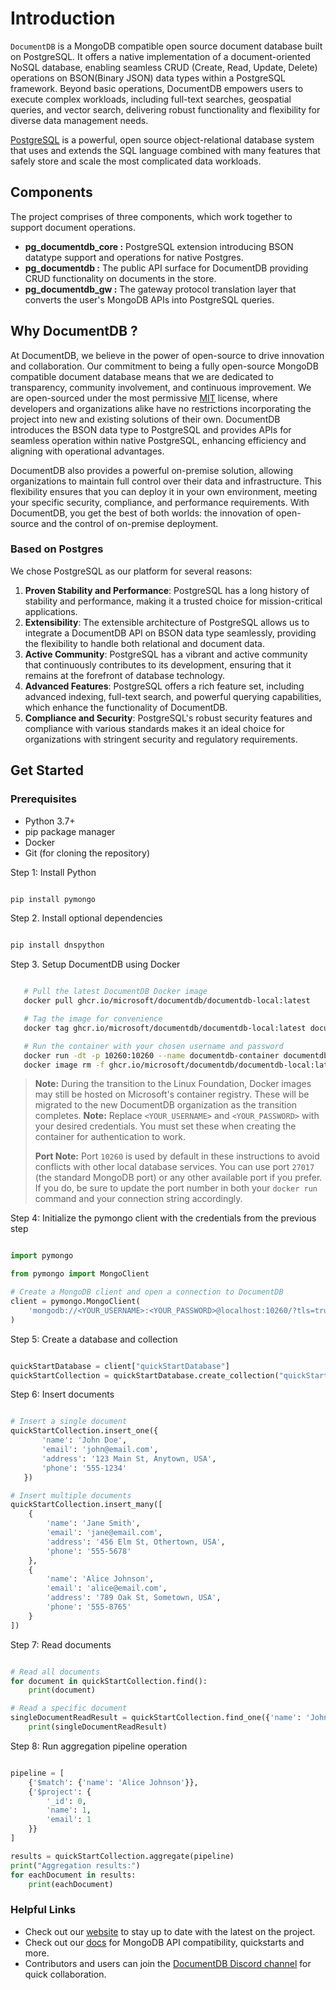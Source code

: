 # Introduction

`DocumentDB` is a MongoDB compatible open source document database built on PostgreSQL. It offers a native implementation of a document-oriented NoSQL database, enabling seamless CRUD (Create, Read, Update, Delete) operations on BSON(Binary JSON) data types within a PostgreSQL framework. Beyond basic operations, DocumentDB empowers users to execute complex workloads, including full-text searches, geospatial queries, and vector search, delivering robust functionality and flexibility for diverse data management needs.

[PostgreSQL](https://www.postgresql.org/about/) is a powerful, open source object-relational database system that uses and extends the SQL language combined with many features that safely store and scale the most complicated data workloads.

## Components

The project comprises of three components, which work together to support document operations.

- **pg_documentdb_core :** PostgreSQL extension introducing BSON datatype support and operations for native Postgres.
- **pg_documentdb :** The public API surface for DocumentDB providing CRUD functionality on documents in the store.
- **pg_documentdb_gw :** The gateway protocol translation layer that converts the user's MongoDB APIs into PostgreSQL queries.


## Why DocumentDB ?

At DocumentDB, we believe in the power of open-source to drive innovation and collaboration. Our commitment to being a fully open-source MongoDB compatible document database means that we are dedicated to transparency, community involvement, and continuous improvement. We are open-sourced under the most permissive [MIT](https://opensource.org/license/mit) license, where developers and organizations alike have no restrictions incorporating the project into new and existing solutions of their own. DocumentDB introduces the BSON data type to PostgreSQL and provides APIs for seamless operation within native PostgreSQL, enhancing efficiency and aligning with operational advantages.

DocumentDB also provides a powerful on-premise solution, allowing organizations to maintain full control over their data and infrastructure. This flexibility ensures that you can deploy it in your own environment, meeting your specific security, compliance, and performance requirements. With DocumentDB, you get the best of both worlds: the innovation of open-source and the control of on-premise deployment.

### Based on Postgres

We chose PostgreSQL as our platform for several reasons:

1. **Proven Stability and Performance**: PostgreSQL has a long history of stability and performance, making it a trusted choice for mission-critical applications.
2. **Extensibility**: The extensible architecture of PostgreSQL allows us to integrate a DocumentDB API on BSON data type seamlessly, providing the flexibility to handle both relational and document data.
3. **Active Community**: PostgreSQL has a vibrant and active community that continuously contributes to its development, ensuring that it remains at the forefront of database technology.
4. **Advanced Features**: PostgreSQL offers a rich feature set, including advanced indexing, full-text search, and powerful querying capabilities, which enhance the functionality of DocumentDB.
5. **Compliance and Security**: PostgreSQL's robust security features and compliance with various standards makes it an ideal choice for organizations with stringent security and regulatory requirements.

## Get Started

### Prerequisites
- Python 3.7+
- pip package manager
- Docker
- Git (for cloning the repository)

Step 1: Install Python

```bash

pip install pymongo

```

Step 2. Install optional dependencies

```bash

pip install dnspython

```

Step 3. Setup DocumentDB using Docker

```bash

   # Pull the latest DocumentDB Docker image
   docker pull ghcr.io/microsoft/documentdb/documentdb-local:latest

   # Tag the image for convenience
   docker tag ghcr.io/microsoft/documentdb/documentdb-local:latest documentdb

   # Run the container with your chosen username and password
   docker run -dt -p 10260:10260 --name documentdb-container documentdb --username <YOUR_USERNAME> --password <YOUR_PASSWORD>
   docker image rm -f ghcr.io/microsoft/documentdb/documentdb-local:latest || echo "No existing documentdb image to remove"

```

> **Note:** During the transition to the Linux Foundation, Docker images may still be hosted on Microsoft's container registry. These will be migrated to the new DocumentDB organization as the transition completes.
   > **Note:** Replace `<YOUR_USERNAME>` and `<YOUR_PASSWORD>` with your desired credentials. You must set these when creating the container for authentication to work.
   > 
   > **Port Note:** Port `10260` is used by default in these instructions to avoid conflicts with other local database services. You can use port `27017` (the standard MongoDB port) or any other available port if you prefer. If you do, be sure to update the port number in both your `docker run` command and your connection string accordingly.

Step 4: Initialize the pymongo client with the credentials from the previous step

```python

import pymongo

from pymongo import MongoClient

# Create a MongoDB client and open a connection to DocumentDB
client = pymongo.MongoClient(
    'mongodb://<YOUR_USERNAME>:<YOUR_PASSWORD>@localhost:10260/?tls=true&tlsAllowInvalidCertificates=true'
)

```

Step 5: Create a database and collection

```python

quickStartDatabase = client["quickStartDatabase"]
quickStartCollection = quickStartDatabase.create_collection("quickStartCollection")

```

Step 6: Insert documents

```python

# Insert a single document
quickStartCollection.insert_one({
       'name': 'John Doe',
       'email': 'john@email.com',
       'address': '123 Main St, Anytown, USA',
       'phone': '555-1234'
   })

# Insert multiple documents
quickStartCollection.insert_many([
    {
        'name': 'Jane Smith',
        'email': 'jane@email.com',
        'address': '456 Elm St, Othertown, USA',
        'phone': '555-5678'
    },
    {
        'name': 'Alice Johnson',
        'email': 'alice@email.com',
        'address': '789 Oak St, Sometown, USA',
        'phone': '555-8765'
    }
])

```

Step 7: Read documents

```python

# Read all documents
for document in quickStartCollection.find():
    print(document)

# Read a specific document
singleDocumentReadResult = quickStartCollection.find_one({'name': 'John Doe'})
    print(singleDocumentReadResult)

```

Step 8: Run aggregation pipeline operation

```python

pipeline = [
    {'$match': {'name': 'Alice Johnson'}},
    {'$project': {
        '_id': 0,
        'name': 1,
        'email': 1
    }}
]

results = quickStartCollection.aggregate(pipeline)
print("Aggregation results:")
for eachDocument in results:
    print(eachDocument)

```

### Helpful Links

- Check out our [website](https://documentdb.io) to stay up to date with the latest on the project.
- Check out our [docs](https://documentdb.io/docs) for MongoDB API compatibility, quickstarts and more.
- Contributors and users can join the [DocumentDB Discord channel](https://discord.gg/vH7bYu524D) for quick collaboration.
